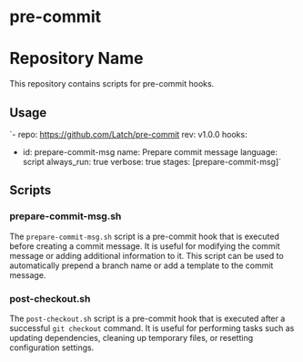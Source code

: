 # pre-commit
# Repository Name

This repository contains scripts for pre-commit hooks.

## Usage

`- repo: https://github.com/Latch/pre-commit
  rev: v1.0.0
  hooks:
  - id: prepare-commit-msg
    name: Prepare commit message
    language: script
    always_run: true
    verbose: true
    stages: [prepare-commit-msg]`

## Scripts

### prepare-commit-msg.sh

The `prepare-commit-msg.sh` script is a pre-commit hook that is executed before creating a commit message. It is useful for modifying the commit message or adding additional information to it. This script can be used to automatically prepend a branch name or add a template to the commit message.

### post-checkout.sh

The `post-checkout.sh` script is a pre-commit hook that is executed after a successful `git checkout` command. It is useful for performing tasks such as updating dependencies, cleaning up temporary files, or resetting configuration settings.